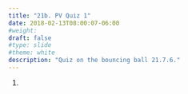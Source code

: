 ```yaml
---
title: "21b. PV Quiz 1"
date: 2018-02-13T08:00:07-06:00
#weight: 
draft: false
#type: slide
#theme: white
description: "Quiz on the bouncing ball 21.7.6."
---
```


1. 
